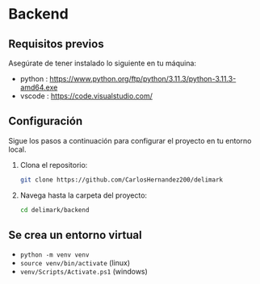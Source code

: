 # Backend

## Requisitos previos

Asegúrate de tener instalado lo siguiente en tu máquina:

- python : https://www.python.org/ftp/python/3.11.3/python-3.11.3-amd64.exe
- vscode : https://code.visualstudio.com/

## Configuración

Sigue los pasos a continuación para configurar el proyecto en tu entorno local.

1. Clona el repositorio:

   ```bash
   git clone https://github.com/CarlosHernandez200/delimark

2. Navega hasta la carpeta del proyecto:

    ```bash
    cd delimark/backend

## Se crea un entorno virtual

- `python -m venv venv`
- `source venv/bin/activate` (linux)
- `venv/Scripts/Activate.ps1` (windows)